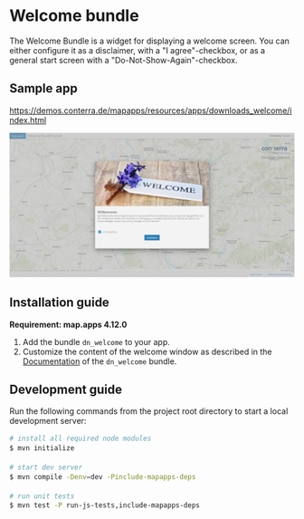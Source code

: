 # Welcome bundle
The Welcome Bundle is a widget for displaying a welcome screen. You can either configure it as a disclaimer, with a "I agree"-checkbox, or as a general start screen with a "Do-Not-Show-Again"-checkbox.

## Sample app
https://demos.conterra.de/mapapps/resources/apps/downloads_welcome/index.html

![Screenshot App](https://github.com/conterra/mapapps-welcome/blob/master/screenshot.JPG)

## Installation guide
**Requirement: map.apps 4.12.0**

1. Add the bundle `dn_welcome` to your app.
2. Customize the content of the welcome window as described in the [Documentation](https://github.com/conterra/mapapps-welcome/tree/master/src/main/js/bundles/dn_welcome) of the `dn_welcome` bundle.



## Development guide
Run the following commands from the project root directory to start a local development server:

```bash
# install all required node modules
$ mvn initialize

# start dev server
$ mvn compile -Denv=dev -Pinclude-mapapps-deps

# run unit tests
$ mvn test -P run-js-tests,include-mapapps-deps
```
